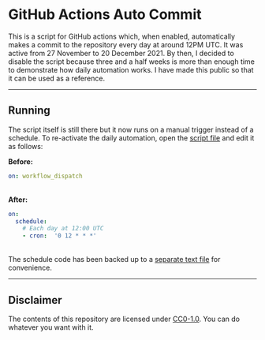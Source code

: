 # GitHub Actions Auto Commit

This is a script for GitHub actions which, when enabled, automatically makes a commit to the repository every day at around 12PM UTC. It was active from 27 November to 20 December 2021. By then, I decided to disable the script because three and a half weeks is more than enough time to demonstrate how daily automation works. I have made this public so that it can be used as a reference.

---

## Running

The script itself is still there but it now runs on a manual trigger instead of a schedule. To re-activate the daily automation, open the [script file](./.github/workflows/commit-job.yaml) and edit it as follows:


**Before:**
```yaml
on: workflow_dispatch
```

\
**After:**
```yaml
on:
  schedule:
    # Each day at 12:00 UTC
    - cron:  '0 12 * * *'
```

\
The schedule code has been backed up to a [separate text file](./.github/workflows/cron.txt) for convenience.


---

## Disclaimer

The contents of this repository are licensed under [CC0-1.0](https://creativecommons.org/publicdomain/zero/1.0/). You can do whatever you want with it.
